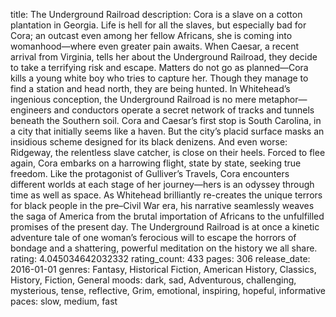 title: The Underground Railroad
description: Cora is a slave on a cotton plantation in Georgia. Life is hell for all the slaves, but especially bad for Cora; an outcast even among her fellow Africans, she is coming into womanhood—where even greater pain awaits. When Caesar, a recent arrival from Virginia, tells her about the Underground Railroad, they decide to take a terrifying risk and escape. Matters do not go as planned—Cora kills a young white boy who tries to capture her. Though they manage to find a station and head north, they are being hunted.
     In Whitehead’s ingenious conception, the Underground Railroad is no mere metaphor—engineers and conductors operate a secret network of tracks and tunnels beneath the Southern soil. Cora and Caesar’s first stop is South Carolina, in a city that initially seems like a haven. But the city’s placid surface masks an insidious scheme designed for its black denizens. And even worse: Ridgeway, the relentless slave catcher, is close on their heels. Forced to flee again, Cora embarks on a harrowing flight, state by state, seeking true freedom.
     Like the protagonist of Gulliver’s Travels, Cora encounters different worlds at each stage of her journey—hers is an odyssey through time as well as space. As Whitehead brilliantly re-creates the unique terrors for black people in the pre–Civil War era, his narrative seamlessly weaves the saga of America from the brutal importation of Africans to the unfulfilled promises of the present day. The Underground Railroad is at once a kinetic adventure tale of one woman’s ferocious will to escape the horrors of bondage and a shattering, powerful meditation on the history we all share.
rating: 4.045034642032332
rating_count: 433
pages: 306
release_date: 2016-01-01
genres: Fantasy, Historical Fiction, American History, Classics, History, Fiction, General
moods: dark, sad, Adventurous, challenging, mysterious, tense, reflective, Grim, emotional, inspiring, hopeful, informative
paces: slow, medium, fast